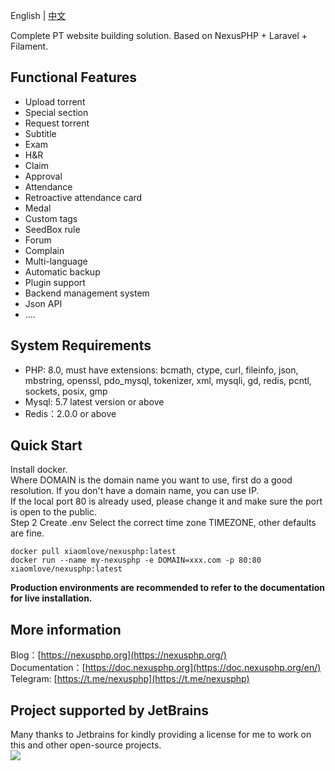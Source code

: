 English | [中文](/)

Complete PT website building solution. Based on NexusPHP + Laravel + Filament.

## Functional Features

- Upload torrent
- Special section  
- Request torrent
- Subtitle
- Exam
- H&R
- Claim  
- Approval  
- Attendance
- Retroactive attendance card  
- Medal
- Custom tags 
- SeedBox rule  
- Forum
- Complain  
- Multi-language
- Automatic backup
- Plugin support  
- Backend management system
- Json API
- ....

## System Requirements
- PHP: 8.0, must have extensions: bcmath, ctype, curl, fileinfo, json, mbstring, openssl, pdo_mysql, tokenizer, xml, mysqli, gd, redis, pcntl, sockets, posix, gmp
- Mysql: 5.7 latest version or above
- Redis：2.0.0 or above

## Quick Start
Install docker.  
Where DOMAIN is the domain name you want to use, first do a good resolution. If you don't have a domain name, you can use IP.   
If the local port 80 is already used, please change it and make sure the port is open to the public.  
Step 2 Create .env Select the correct time zone TIMEZONE, other defaults are fine.  
```
docker pull xiaomlove/nexusphp:latest
docker run --name my-nexusphp -e DOMAIN=xxx.com -p 80:80 xiaomlove/nexusphp:latest
```
**Production environments are recommended to refer to the documentation for live installation.**

## More information
Blog：[https://nexusphp.org](https://nexusphp.org/)  
Documentation：[https://doc.nexusphp.org](https://doc.nexusphp.org/en/)  
Telegram: [https://t.me/nexusphp](https://t.me/nexusphp)  

## Project supported by JetBrains
Many thanks to Jetbrains for kindly providing a license for me to work on this and other open-source projects.  
[![](https://resources.jetbrains.com/storage/products/company/brand/logos/jb_beam.svg)](https://www.jetbrains.com/?from=https://github.com/xiaomlove/nexusphp)
